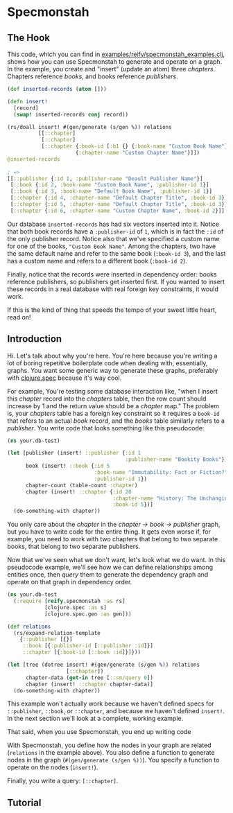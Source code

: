 # Specmonstah

## The Hook

This code, which you can find in
[examples/reify/specmonstah_examples.clj](examples/reify/specmonstah_examples.clj),
shows how you can use Specmonstah to generate and operate on a
graph. In the example, you create and "insert" (update an atom) three
_chapters_. Chapters reference _books_, and books reference
_publishers_.

```clojure
(def inserted-records (atom []))

(defn insert!
  [record]
  (swap! inserted-records conj record))

(rs/doall insert! #(gen/generate (s/gen %)) relations
          [[::chapter]
           [::chapter]
           [::chapter {:book-id [:b1 {} {:book-name "Custom Book Name"}]}
                      {:chapter-name "Custom Chapter Name"}]])
@inserted-records
  
; =>
[[::publisher {:id 1, :publisher-name "Deault Publisher Name"}]
 [::book {:id 2, :book-name "Custom Book Name", :publisher-id 1}]
 [::book {:id 3, :book-name "Default Book Name", :publisher-id 1}]
 [::chapter {:id 4, :chapter-name "Default Chapter Title", :book-id 3}]
 [::chapter {:id 5, :chapter-name "Default Chapter Title", :book-id 3}]
 [::chapter {:id 6, :chapter-name "Custom Chapter Name", :book-id 2}]]
```

Our database `inserted-records` has had six vectors inserted into
it. Notice that both book records have a `:publisher-id` of `1`, which
is in fact the `:id` of the only publisher record. Notice also that
we've specified a custom name for one of the books, `"Custom Book
Name"`. Among the chapters, two have the same default name and refer
to the same book (`:book-id 3`), and the last has a custom name and
refers to a different book (`:book-id 2`).

Finally, notice that the records were inserted in dependency order:
books reference publishers, so publishers get inserted first. If you
wanted to insert these records in a real database with real foreign
key constraints, it would work.

If this is the kind of thing that speeds the tempo of your sweet
little heart, read on!

## Introduction

Hi. Let's talk about why you're here. You're here because you're
writing a lot of boring repetitive boilerplate code when dealing with,
essentially, graphs. You want some generic way to generate these
graphs, preferably with [clojure.spec](http://clojure.org/about/spec)
because it's way cool.

For example, You're testing some database interaction like, "when I
insert this _chapter_ record into the _chapters_ table, then the row
count should increase by 1 and the return value should be a _chapter_
map." The problem is, your _chapters_ table has a foreign key
constraint so it requires a `book-id` that refers to an actual _book_
record, and the _books_ table similarly refers to a _publisher_. You
write code that looks something like this pseudocode:

```clojure
(ns your.db-test)

(let [publisher (insert! ::publisher {:id 1
                                      :publisher-name "Bookity Books"})
      book (insert! ::book {:id 5
                            :book-name "Immutability: Fact or Fiction?"
                            :publisher-id 1})
      chapter-count (table-count :chapter)
      chapter (insert! ::chapter {:id 20
                                  :chapter-name "History: The Unchanging Past"
                                  :book-id 5})]
  (do-something-with chapter))
```

You only care about the _chapter_ in the _chapter -> book ->
publisher_ graph, but you have to write code for the entire thing. It
gets even worse if, for example, you need to work with two chapters
that belong to two separate books, that belong to two separate
publishers.

Now that we've seen what we don't want, let's look what we do want. In
this pseudocode example, we'll see how we can define relationships
among entities once, then _query_ them to generate the dependency
graph and operate on that graph in dependency order.

```clojure
(ns your.db-test
  (:require [reify.specmonstah :as rs]
            [clojure.spec :as s]
            [clojure.spec.gen :as gen]))

(def relations
  (rs/expand-relation-template
    {::publisher [{}]
     ::book [{:publisher-id [::publisher :id]}]
     ::chapter [{:book-id [::book :id]}]}))

(let [tree (dotree insert! #(gen/generate (s/gen %)) relations
                   [::chapter])
      chapter-data (get-in tree [::sm/query 0])
      chapter (insert! ::chapter chapter-data)]
  (do-something-with chapter))
```

This example won't actually work because we haven't defined specs for
`::publisher`, `::book`, or `::chapter`, and because we haven't
defined `insert!`. In the next section we'll look at a complete,
working example.

That said, when you use Specmonstah, you end up writing code 

With Specmonstah, you define how the nodes in your graph are related
(`relations` in the example above). You also define a function to
generate nodes in the graph (`#(gen/generate (s/gen %))`). You
specify a function to operate on the nodes (`insert!`).

Finally, you write a query: `[::chapter]`.

## Tutorial
